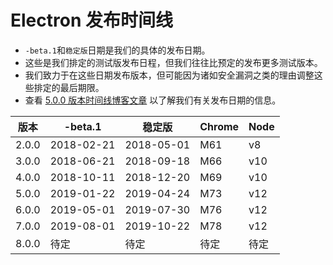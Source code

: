 # Electron 发布时间线

* `-beta.1`和`稳定版`日期是我们的具体的发布日期。
* 这些是我们排定的测试版发布日程，但我们往往比预定的发布更多测试版本。
* 我们致力于在这些日期发布版本，但可能因为诸如安全漏洞之类的理由调整这些排定的最后期限。
* 查看 [ 5.0.0 版本时间线博客文章](https://electronjs.org/blog/electron-5-0-timeline) 以了解我们有关发布日期的信息。

| 版本    | -beta.1    | 稳定版        | Chrome | Node |
| ----- | ---------- | ---------- | ------ | ---- |
| 2.0.0 | 2018-02-21 | 2018-05-01 | M61    | v8   |
| 3.0.0 | 2018-06-21 | 2018-09-18 | M66    | v10  |
| 4.0.0 | 2018-10-11 | 2018-12-20 | M69    | v10  |
| 5.0.0 | 2019-01-22 | 2019-04-24 | M73    | v12  |
| 6.0.0 | 2019-05-01 | 2019-07-30 | M76    | v12  |
| 7.0.0 | 2019-08-01 | 2019-10-22 | M78    | v12  |
| 8.0.0 | 待定         | 待定         | 待定     | 待定   |
